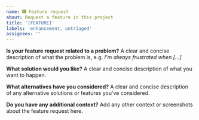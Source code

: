 ```yaml
---
name: 🎆 Feature request
about: Request a feature in this project
title: '[FEATURE]'
labels: 'enhancement, untriaged'
assignees: ''
---
```


**Is your feature request related to a problem?**
A clear and concise description of what the problem is, e.g. _I'm always frustrated when [...]_

**What solution would you like?**
A clear and concise description of what you want to happen.

**What alternatives have you considered?**
A clear and concise description of any alternative solutions or features you've considered.

**Do you have any additional context?**
Add any other context or screenshots about the feature request here.